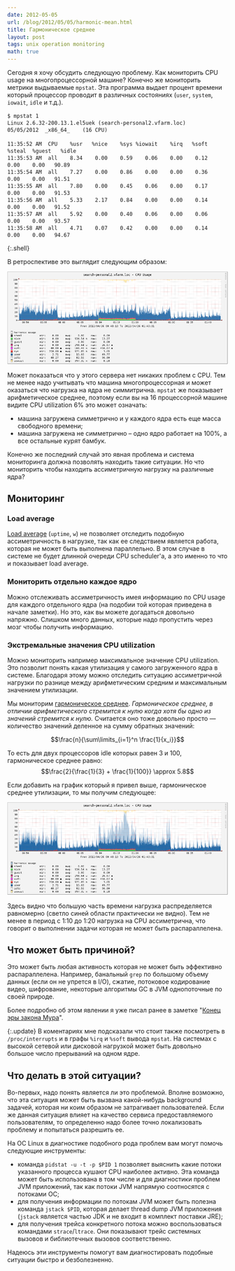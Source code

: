 ```yaml
---
date: 2012-05-05
url: /blog/2012/05/05/harmonic-mean.html
title: Гармоническое среднее
layout: post
tags: unix operation monitoring
math: true
---
```

Сегодня я хочу обсудить следующую проблему. Как мониторить CPU usage на многопроцессорной машине? Конечно же мониторить метрики выдываемые `mpstat`. Эта программа выдает процент времени который процессор проводит в различных состояниях (`user`, `system`, `iowait`, `idle` и т.д.).

<!--excerpt-->

	$ mpstat 1
	Linux 2.6.32-200.13.1.el5uek (search-personal2.vfarm.loc)		05/05/2012 	_x86_64_	(16 CPU)
	
	11:35:52 AM  CPU    %usr   %nice    %sys %iowait    %irq   %soft  %steal  %guest   %idle
	11:35:53 AM  all    8.34    0.00    0.59    0.06    0.00    0.12    0.00    0.00   90.89
	11:35:54 AM  all    7.27    0.00    0.86    0.00    0.00    0.36    0.00    0.00   91.51
	11:35:55 AM  all    7.80    0.00    0.45    0.06    0.00    0.17    0.00    0.00   91.53
	11:35:56 AM  all    5.33    2.17    0.84    0.00    0.00    0.14    0.00    0.00   91.52
	11:35:57 AM  all    5.92    0.00    0.40    0.06    0.00    0.06    0.00    0.00   93.57
	11:35:58 AM  all    4.71    0.07    0.42    0.00    0.00    0.14    0.00    0.00   94.67
{:.shell}

В ретроспективе это выглядит следующим образом:

![CPU usage](/images/harmonic-mean/fig1.png)

Может показаться что у этого сервера нет никаких проблем с CPU. Тем не менее надо учитывать что машина многопроцессорная и может оказаться что нагрузка на ядра не симмитрична. `mpstat` же показывает арифметическое среднее, поэтому если вы на 16 процессорной машине видите CPU utilization 6% это может означать:

* машина загружена симметрично и у каждого ядра есть еще масса свободного времени;
* машина загружена не симметрично – одно ядро работает на 100%, а все остальные курят бамбук.

Конечно же последний случай это явная проблема и система мониторинга должна позволять находить такие ситуации. Но что мониторить чтобы находить ассиметричную нагрузку на различные ядра?

## Мониторинг

### Load average
[Load average][ref-load-average] (`uptime`, `w`) не позволяет отследить подобную ассиметричность в нагрузке, так как ее следствием является работа, которая не может быть выполнена параллельно. В этом случае в системе не будет длинной очереди CPU scheduler'а, а это именно то что и показывает load average.

### Мониторить отдельно каждое ядро
Можно отслеживать ассиметричность имея информацию по CPU usage для каждого отдельного ядра (на подобии той которая приведена в начале заметки). Но это, как вы можете догадаться довольно напряжно. Слишком много данных, которые надо пропустить через мозг чтобы получить информацию.

### Экстремальные значения CPU utilization
Можно мониторить например максимальное значение CPU utilization. Это позволит понять какая утилизация у самого загруженного ядра в системе. Благодаря этому можно отследить ситуацию ассиметричной нагрузки по разнице между арифметическим средним и максимальным значением утилизации.

Мы мониторим [гармоническое среднее][ref-harmonic-mean]. _Гармоническое среднее, в отличии арифметического стремится к нулю когда хотя бы одно из значений стремится к нулю._ Считается оно тоже довольно просто — количество значений деленное на сумму обратных значений:

$$\frac{n}{\sum\limits_{i=1}^n \frac{1}{x_i}}$$

То есть для двух процессоров idle которых равен 3 и 100, гармоническое среднее равно: $$\frac{2}{\frac{1}{3} + \frac{1}{100}} \approx 5.8$$

Если добавить на график который я привел выше, гармоническое среднее утилизации, то мы получим следующее:

![CPU Harmonic Utilization](/images/harmonic-mean/fig2.png)

Здесь видно что большую часть времени нагрузка распределяется равномерно (светло синей области практически не видно). Тем не менее в период с 1:10 до 1:20 нагрузка на CPU ассиметрична, что говорит о выполнении задачи которая не может быть распараллелена.

## Что может быть причиной?

Это может быть любая активность которая не может быть эффективно распараллелена. Например, банальный `grep` по большому объему данных (если он не упрется в I/O), сжатие, потоковое кодирование видео, шифрование, некоторые алгоритмы GC в JVM однопоточные по своей природе.

Более подробно об этом явлении я уже писал ранее в заметке "[Конец эры закона Мура][ref-moore]".

{:.update}
В коментариях мне подсказали что стоит также посмотреть в `/proc/interrupts` и в графы `%irq` и `%soft` вывода `mpstat`. На системах с высокой сетевой или дисковой нагрузкой может быть довольно большое число прерываний на одном ядре.

## Что делать в этой ситуации?
Во-первых, надо понять является ли это проблемой. Вполне возможно, что эта ситуация может быть вызвана какой-нибудь background задачей, которая ни коим образом не затрагивает пользователей. Если же данная ситуация влияет на качество сервиса предоставляемого пользователям, то определенно надо более точно локализовать проблему и попытаться разрешить ее.

На ОС Linux в диагностике подобного рода проблем вам могут помочь следующие инструменты:

* команда `pidstat -u -t -p $PID 1` позволяет выяснить какие потоки указанного процесса кушают CPU наиболее активно. Эта команда может быть использована в том числе и для диагностики проблем JVM приложений, так как потоки JVM напрямую соотносятся с потоками ОС;
* для получения информации по потокам JVM может быть полезна команда `jstack $PID`, которая делает thread dump JVM приложения (`jstack` является частью JDK и не входит в комплект поставки JRE);
* для получения трейса конкретного потока можно воспользоваться командами `strace`/`ltrace`. Они показывают трейс системных вызовов и библиотечных вызовов соответственно.

Надеюсь эти инструменты помогут вам диагностировать подобные ситуации быстро и безболезненно.

[ref-load-average]: http://en.wikipedia.org/wiki/Load_(computing)
[ref-harmonic-mean]: http://en.wikipedia.org/wiki/Harmonic_mean
[ref-moore]: /blog/2009/01/13/moores-law-a-la-finita.html
